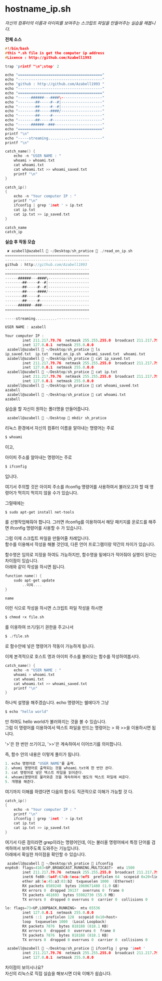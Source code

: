 # hostname_ip.sh

*자신의 컴퓨터의 이름과 아이피를 보여주는 스크립트 파일을 만들어주는 실습을 해봅니다.*  

**전체 소스**  
```c
#!/bin/bash
#this *.sh file is get the computer ip address
#Licence : http://github.com/Azabell1993

trap 'printf "\n";stop' 2

echo "======================================="
echo "---------------------------------------"
echo "github : http://github.com/Azabell1993 "
echo "---------------------------------------"
echo "======================================="
echo "------######---####\-------------------"
echo "--------##-----#--#|-------------------"
echo "--------##-----#--#|-------------------"
echo "--------##-----####/-------------------"
echo "--------##-----#-----------------------"
echo "--------##-----#-----------------------"
echo "------######--###----------------------"
echo "======================================="
printf "\n"
echo "-----streaming..........---------------"
printf "\n"

catch_name() {
	echo -n "USER NAME : "
	whoami > whoami.txt
	cat whoami.txt
	cat whoami.txt >> whoami_saved.txt
	printf "\n"
}

catch_ip()
{
	echo -n "Your computer IP : "
	printf "\n"
	ifconfig | grep 'inet ' > ip.txt
	cat ip.txt
	cat ip.txt >> ip_saved.txt
}

catch_name
catch_ip
```

**실습 후 작동 모습**  
```c
 ✘ azabell@azabell  ~/Desktop/sh_pratice  ./read_on_ip.sh
=======================================
---------------------------------------
github : http://github.com/Azabell1993
---------------------------------------
=======================================
------######---####\-------------------
--------##-----#--#|-------------------
--------##-----#--#|-------------------
--------##-----####/-------------------
--------##-----#-----------------------
--------##-----#-----------------------
------######--###----------------------
=======================================

-----streaming..........---------------

USER NAME : azabell

Your computer IP :
        inet 211.217.79.76  netmask 255.255.255.0  broadcast 211.217.79.255
        inet 127.0.0.1  netmask 255.0.0.0
 azabell@azabell  ~/Desktop/sh_pratice  ls
ip_saved.txt  ip.txt  read_on_ip.sh  whoami_saved.txt  whoami.txt
 azabell@azabell  ~/Desktop/sh_pratice  cat ip_saved.txt
        inet 211.217.79.76  netmask 255.255.255.0  broadcast 211.217.79.255
        inet 127.0.0.1  netmask 255.0.0.0
 azabell@azabell  ~/Desktop/sh_pratice  cat ip.txt
        inet 211.217.79.76  netmask 255.255.255.0  broadcast 211.217.79.255
        inet 127.0.0.1  netmask 255.0.0.0
 azabell@azabell  ~/Desktop/sh_pratice  cat whoami_saved.txt
azabell
 azabell@azabell  ~/Desktop/sh_pratice  cat whoami.txt
azabell
```



  
실습을 할 자신이 원하는 폴더명을 만들어줍니다.  
```c
 azabell@azabell  ~/Desktop  mkdir sh_pratice
```  

리눅스 환경에서 자신의 컴퓨터 이름을 알아내는 명령어는 주로  
```c
$ whoami
```  
이고,  

아이피 주소를 알아내는 명령어는 주로  
```c
$ ifconfig
```
입니다.  

여기서 주의할 것은 아이피 주소를 ifconfig 명령어를 사용하여서 불러오고자 할 때 명령어가 먹히지 먹히지 않을 수가 있습니다.  

그럴때에는  
```
$ sudo apt-get install net-tools
```
를 선행작업해줘야 합니다. 그러면 ifconfig를 이용하여서 해당 패키지를 운로드를 해주면 ifconfig 명령어를 사용할 수 가 있습니다.  

그럼 이제 스크립트 파일을 만들어줄 차례입니다.  
함수를 이용해서 작성을 해볼 것인데, 다른 언어 프로그램이랑 약간의 차이가 있습니다.  

함수명은 임의로 지정을 하여도 가능하지만, 함수명을 밑에다가 적어줘야 실행이 된다는 차이점이 있습니다.  
아래와 같이 작성을 하시면 됩니다.  

```c
function name() {
	sudo apt-get update
		..이외....
}

name
```  

이런 식으로 작성을 하시면 스크립트 파일 작성을 하시면

```c
$ chmod +x file.sh
```  
를 이용하여 쓰기/읽기 권한을 주고나서  

```c
$ ./file.sh
```  

로 함수안에 넣은 명령어가 작동이 가능하게 됩니다.  

이제 본격적으로 호스트 명과 아이피 주소를 불러오는 함수를 작성하여봅시다.  

```c
catch_name() {
	echo -n "USER NAME : "
	whoami > whoami.txt
	cat whoami.txt
	cat whoami.txt >> whoami_saved.txt
	printf "\n"
}
```  

하나씩 설명을 해주겠습니다.
echo 명령어는 쉘에다가 그냥  
```c
$ echo "hello world"
```
만 하여도 hello world가 불러와지는 것을 볼 수 있습니다.  
그럼 이 명령어를 이용하여서 텍스트 파일을 만드는 명령어는 > 와 >>을 이용하시면 됩니다.  

  '>'은 한 번만 쓰기이고, '>>'은 계속하여서 이어쓰기를 의미합니다.  

즉, 함수 안의 내용은 이렇게 풀이가 됩니다.  
```c
1. echo 명령어로 "USER NAME"를 출력.
2. whomi 명령어로 출력되는 것을 whoami.txt에 한 번만 쓴다.
3. cat 명령어로 넣은 텍스트 파일을 읽어준다.
4. whoami명령어로 불러와준 것을 계속하여서 별도의 텍스트 파일에 써준다.
5. 개행을 해준다.
```  

여기까지 이해를 하였다면 다음의 함수도 직관적으로 이해가 가능할 것 다.  

```c
catch_ip()
{
	echo -n "Your computer IP : "
	printf "\n"
	ifconfig | grep 'inet ' > ip.txt
	cat ip.txt
	cat ip.txt >> ip_saved.txt
}
```  

여기서 다른 점이라면 grep이라는 명령어인데, 이는 불러올 명령어에서 특정 단어를 검색하여서  보여주도록 도와주는 기능입니다.  
아래에서 확실한 차이점을 확인할 수 있습니다.  

```c
 azabell@azabell  ~/Desktop/sh_pratice  ifconfig
enp6s0: flags=4163<UP,BROADCAST,RUNNING,MULTICAST>  mtu 1500
        inet 211.217.79.76  netmask 255.255.255.0  broadcast 211.217.79.255
        inet6 fe80::9a4f:67cb:6eca:9ef5  prefixlen 64  scopeid 0x20<link>
        ether a8:5e:45:a3:03:b2  txqueuelen 1000  (Ethernet)
        RX packets 8589248  bytes 1960671480 (1.9 GB)
        RX errors 0  dropped 39137  overruns 0  frame 0
        TX packets 461693  bytes 55982730 (55.9 MB)
        TX errors 0  dropped 0 overruns 0  carrier 0  collisions 0

lo: flags=73<UP,LOOPBACK,RUNNING>  mtu 65536
        inet 127.0.0.1  netmask 255.0.0.0
        inet6 ::1  prefixlen 128  scopeid 0x10<host>
        loop  txqueuelen 1000  (Local Loopback)
        RX packets 7876  bytes 818188 (818.1 KB)
        RX errors 0  dropped 0  overruns 0  frame 0
        TX packets 7876  bytes 818188 (818.1 KB)
        TX errors 0  dropped 0 overruns 0  carrier 0  collisions 0

 azabell@azabell  ~/Desktop/sh_pratice  ifconfig | grep 'inet '
        inet 211.217.79.76  netmask 255.255.255.0  broadcast 211.217.79.255
        inet 127.0.0.1  netmask 255.0.0.0
```  

차이점이 보이시나요?  
자신의 리눅스로 직접 실습을 해보시면 더욱 이해가 쉽습니다.  
